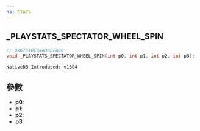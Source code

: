 ```yaml
---
ns: STATS
---
```

## _PLAYSTATS_SPECTATOR_WHEEL_SPIN

```c
// 0x6731DE84A38BFAD0
void _PLAYSTATS_SPECTATOR_WHEEL_SPIN(int p0, int p1, int p2, int p3);
```

```
NativeDB Introduced: v1604
```

## 參數
* **p0**:
* **p1**:
* **p2**:
* **p3**:
